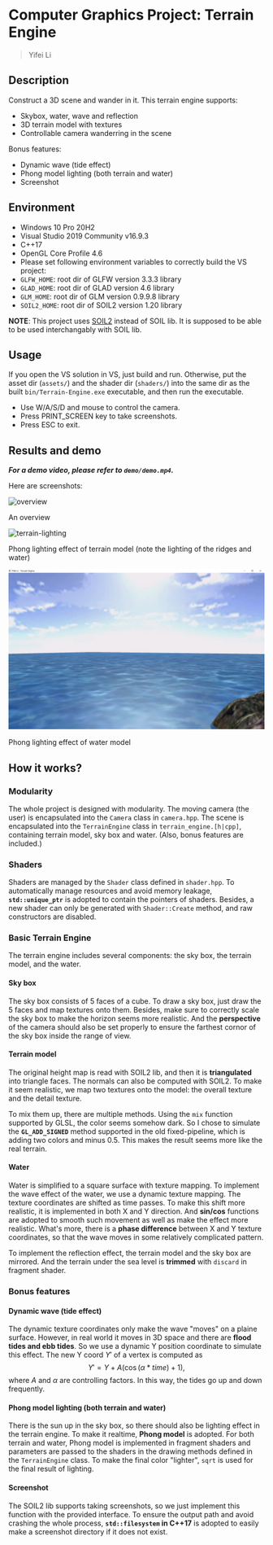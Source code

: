 # Computer Graphics Project: Terrain Engine

> Yifei Li

## Description

Construct a 3D scene and wander in it. This terrain engine supports:

- Skybox, water, wave and reflection
- 3D terrain model with textures
- Controllable camera wanderring in the scene

Bonus features:

- Dynamic wave (tide effect)
- Phong model lighting (both terrain and water)
- Screenshot

## Environment

- Windows 10 Pro 20H2
- Visual Studio 2019 Community v16.9.3
- C++17
- OpenGL Core Profile 4.6
- Please set following environment variables to correctly build the VS project:
- `GLFW_HOME`: root dir of GLFW version 3.3.3 library
- `GLAD_HOME`: root dir of GLAD version 4.6 library
- `GLM_HOME`: root dir of GLM version 0.9.9.8 library
- `SOIL2_HOME`: root dir of SOIL2 version 1.20 library

**NOTE**: This project uses [SOIL2](https://github.com/SpartanJ/soil2) instead of SOIL lib. It is supposed to be able to be used interchangably with SOIL lib.

## Usage

If you open the VS solution in VS, just build and run. Otherwise, put the asset dir (`assets/`) and the shader dir (`shaders/`) into the same dir as the built `bin/Terrain-Engine.exe` executable, and then run the executable.

- Use W/A/S/D and mouse to control the camera.
- Press PRINT_SCREEN key to take screenshots.
- Press ESC to exit.

## Results and demo

***For a demo video, please refer to `demo/demo.mp4`.***

Here are screenshots:

![overview](demo/overview.png)

An overview

![terrain-lighting](demo/terrain-lighting.png)

Phong lighting effect of terrain model (note the lighting of the ridges and water)

![water-lighting](demo/water-lighting.png)

Phong lighting effect of water model

## How it works?

### Modularity

The whole project is designed with modularity. The moving camera (the user) is encapsulated into the `Camera` class in `camera.hpp`. The scene is encapsulated into the `TerrainEngine` class in `terrain_engine.[h|cpp]`, containing terrain model, sky box and water. (Also, bonus features are included.)

### Shaders

Shaders are managed by the `Shader` class defined in `shader.hpp`. To automatically manage resources and avoid memory leakage, **`std::unique_ptr`** is adopted to contain the pointers of shaders. Besides, a new shader can only be generated with `Shader::Create` method, and raw constructors are disabled.

### Basic Terrain Engine

The terrain engine includes several components: the sky box, the terrain model, and the water.

#### Sky box

The sky box consists of 5 faces of a cube. To draw a sky box, just draw the 5 faces and map textures onto them. Besides, make sure to correctly scale the sky box to make the horizon seems more realistic. And the **perspective** of the camera should also be set properly to ensure the farthest cornor of the sky box inside the range of view.

#### Terrain model

The original height map is read with SOIL2 lib, and then it is **triangulated** into triangle faces. The normals can also be computed with SOIL2. To make it seem realistic, we map two textures onto the model: the overall texture and the detail texture.

To mix them up, there are multiple methods. Using the `mix` function supported by GLSL, the color seems somehow dark. So I chose to simulate the **`GL_ADD_SIGNED`** method supported in the old fixed-pipeline, which is adding two colors and minus 0.5. This makes the result seems more like the real terrain.

#### Water

Water is simplified to a square surface with texture mapping. To implement the wave effect of the water, we use a dynamic texture mapping. The texture coordinates are shifted as time passes. To make this shift more realistic, it is implemented in both X and Y direction. And **sin/cos** functions are adopted to smooth such movement as well as make the effect more realistic. What's more, there is a **phase difference** between X and Y texture coordinates, so that the wave moves in some relatively complicated pattern.

To implement the reflection effect, the terrain model and the sky box are mirrored. And the terrain under the sea level is **trimmed** with `discard` in fragment shader.

### Bonus features

#### Dynamic wave (tide effect)

The dynamic texture coordinates only make the wave "moves" on a plaine surface. However, in real world it moves in 3D space and there are **flood tides and ebb tides**. So we use a dynamic Y position coordinate to simulate this effect. The new Y coord $Y'$ of a vertex is computed as
$$Y'=Y+A(\cos(\alpha * time) + 1),$$
where $A$ and $\alpha$ are controlling factors. In this way, the tides go up and down frequently.

#### Phong model lighting (both terrain and water)

There is the sun up in the sky box, so there should also be lighting effect in the terrain engine. To make it realtime, **Phong model** is adopted. For both terrain and water, Phong model is implemented in fragment shaders and parameters are passed to the shaders in the drawing methods defined in the `TerrainEngine` class. To make the final color "lighter", `sqrt` is used for the final result of lighting.

#### Screenshot

The SOIL2 lib supports taking screenshots, so we just implement this function with the provided interface. To ensure the output path and avoid crashing the whole process, **`std::filesystem` in C++17** is adopted to easily make a screenshot directory if it does not exist.
